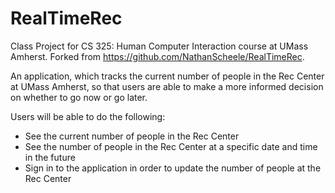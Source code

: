# RealTimeRec

Class Project for CS 325: Human Computer Interaction course at UMass Amherst. Forked from https://github.com/NathanScheele/RealTimeRec.

An application, which tracks the current number of people in the Rec Center at UMass Amherst, so that users are able to make a more informed decision on whether to go now or go later.

Users will be able to do the following:
- See the current number of people in the Rec Center
- See the number of people in the Rec Center at a specific date and time in the future
- Sign in to the application in order to update the number of people at the Rec Center
